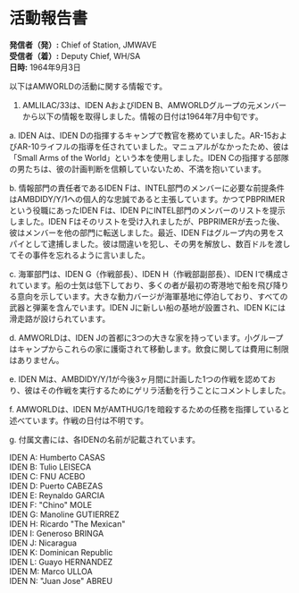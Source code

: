 # 活動報告書

**発信者（発）:** Chief of Station, JMWAVE  
**受信者（着）:** Deputy Chief, WH/SA  
**日時:** 1964年9月3日  

以下はAMWORLDの活動に関する情報です。

1. AMLILAC/33は、IDEN AおよびIDEN B、AMWORLDグループの元メンバーから以下の情報を取得しました。情報の日付は1964年7月中旬です。

a. IDEN Aは、IDEN Dの指揮するキャンプで教官を務めていました。AR-15およびAR-10ライフルの指導を任されていました。マニュアルがなかったため、彼は「Small Arms of the World」という本を使用しました。IDEN Cの指揮する部隊の男たちは、彼の計画判断を信頼していないため、不満を抱いています。

b. 情報部門の責任者であるIDEN Fは、INTEL部門のメンバーに必要な前提条件はAMBDIDY/Y/1への個人的な忠誠であると主張しています。かつてPBPRIMERという役職にあったIDEN Fは、IDEN PにINTEL部門のメンバーのリストを提示しました。IDEN Fはそのリストを受け入れましたが、PBPRIMERが去った後、彼はメンバーを他の部門に転送しました。最近、IDEN Fはグループ内の男をスパイとして逮捕しました。彼は間違いを犯し、その男を解放し、数百ドルを渡してその事件を忘れるように言いました。

c. 海軍部門は、IDEN G（作戦部長）、IDEN H（作戦部副部長）、IDEN Iで構成されています。船の士気は低下しており、多くの者が最初の寄港地で船を飛び降りる意向を示しています。大きな動力バージが海軍基地に停泊しており、すべての武器と弾薬を含んでいます。IDEN Jに新しい船の基地が設置され、IDEN Kには滑走路が設けられています。

d. AMWORLDは、IDEN Jの首都に3つの大きな家を持っています。小グループはキャンプからこれらの家に護衛されて移動します。飲食に関しては費用に制限はありません。

e. IDEN Mは、AMBDIDY/Y/1が今後3ヶ月間に計画した1つの作戦を認めており、彼はその作戦を実行するためにゲリラ活動を行うことにコメントしました。

f. AMWORLDは、IDEN MがAMTHUG/1を暗殺するための任務を指揮していると述べています。作戦の日付は不明です。

g. 付属文書には、各IDENの名前が記載されています。

IDEN A: Humberto CASAS  
IDEN B: Tulio LEISECA  
IDEN C: FNU ACEBO  
IDEN D: Puerto CABEZAS  
IDEN E: Reynaldo GARCIA  
IDEN F: "Chino" MOLE  
IDEN G: Manoline GUTIERREZ  
IDEN H: Ricardo "The Mexican"  
IDEN I: Generoso BRINGA  
IDEN J: Nicaragua  
IDEN K: Dominican Republic  
IDEN L: Guayo HERNANDEZ  
IDEN M: Marco ULLOA  
IDEN N: "Juan Jose" ABREU  